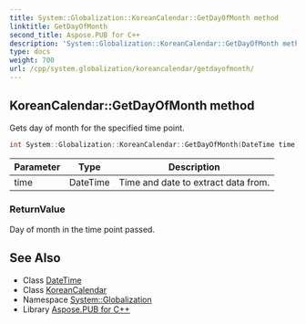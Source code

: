 ```yaml
---
title: System::Globalization::KoreanCalendar::GetDayOfMonth method
linktitle: GetDayOfMonth
second_title: Aspose.PUB for C++
description: 'System::Globalization::KoreanCalendar::GetDayOfMonth method. Gets day of month for the specified time point in C++.'
type: docs
weight: 700
url: /cpp/system.globalization/koreancalendar/getdayofmonth/
---
```

## KoreanCalendar::GetDayOfMonth method


Gets day of month for the specified time point.

```cpp
int System::Globalization::KoreanCalendar::GetDayOfMonth(DateTime time) const override
```


| Parameter | Type | Description |
| --- | --- | --- |
| time | DateTime | Time and date to extract data from. |

### ReturnValue

Day of month in the time point passed.

## See Also

* Class [DateTime](../../../system/datetime/)
* Class [KoreanCalendar](../)
* Namespace [System::Globalization](../../)
* Library [Aspose.PUB for C++](../../../)
